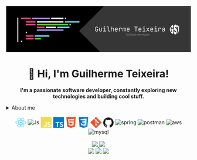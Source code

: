 <img src="./github/assets/image/linkedin background.png" alt="banner de Guilherme Teixeira"/>

<h1 align="center">
  👋 Hi, I'm Guilherme Teixeira!
</h1>

<p align="center">
  <b>I'm a passionate software developer, constantly exploring new technologies and building cool stuff. </b>
</p>

<details>
  <summary>About me</summary>
  <ul>
    <li>🎓 Currently pursuing a Bachelor's degree in Computer Science</li>
    <li>💻 Focused on front-end and full-stack development</li>
    <li>🌱 Always eager to learn and explore new technologies</li>
    <li>💬 Open to collaboration and sharing knowledge with others</li>
    <li>🚀 Passionate about building user-friendly and efficient software solutions</li>
  </ul>
</details>

<div align="center" valign="top"><br>
  <img align="center" alt="React" height="30" width="30" src="https://raw.githubusercontent.com/devicons/devicon/master/icons/react/react-original.svg">
  <img align="center" alt="Js" height="30" width="30" src="https://www.vectorlogo.zone/logos/java/java-icon.svg">
  <img align="center" alt="Js" height="30" width="30" src="https://raw.githubusercontent.com/devicons/devicon/master/icons/javascript/javascript-plain.svg">
  <img align="center" alt="Js" height="30" width="30" src="https://raw.githubusercontent.com/devicons/devicon/master/icons/typescript/typescript-plain.svg">
  <img align="center" alt="HTML" height="30" width="30" src="https://raw.githubusercontent.com/devicons/devicon/master/icons/html5/html5-original.svg">
  <img align="center" alt="CSS" height="30" width="30" src="https://raw.githubusercontent.com/devicons/devicon/master/icons/css3/css3-original.svg">
  <img align="center" alt="git" height="30" width="30" src="https://raw.githubusercontent.com/devicons/devicon/master/icons/git/git-original.svg">
  <img align="center" alt="github" height="30" width="30" src="https://raw.githubusercontent.com/devicons/devicon/master/icons/github/github-original.svg"> 
  <img align="center" alt="spring" height="30" width="30" src="https://www.vectorlogo.zone/logos/springio/springio-icon.svg"> 
  <img align="center" alt="postman" height="30" width="30" src="https://www.vectorlogo.zone/logos/getpostman/getpostman-icon.svg"> 
  <img align="center" alt="aws" height="30" width="30" src="https://github.com/leandrocgsi/leandrocgsi/blob/main/svg_logos/amazon_aws-icon.png"> 
  <img align="center" alt="mysql" height="30" width="30" src="https://www.vectorlogo.zone/logos/mysql/mysql-icon.svg"> 
</div><br>

<div align="center" color="#fff">
  <a href="https://github.com/Teixeiraass">
    <img height="150em" src="https://github-readme-stats.vercel.app/api/top-langs/?username=Teixeiraass&theme=default&hide_border=false&&layout=compact"/>
    <img height="180em" src="https://github-readme-streak-stats.herokuapp.com/?user=Teixeiraass&show_icons=true&hide_border=true&count_private=true&include_all_commits=true&theme=default" />
  </a>
</div>

<div align="center">
  <a href="https://www.instagram.com/guiguisantost/" target="_blank"><img src="https://img.shields.io/badge/-Instagram-%23E4405F?style=for-the-badge&logo=instagram&logoColor=white" target="_blank"></a>
  <a href="https://www.linkedin.com/in/guilherme-teixeira-aa35bb1ba/" target="_blank"><img src="https://img.shields.io/badge/-LinkedIn-%230077B5?style=for-the-badge&logo=linkedin&logoColor=white" target="_blank"></a> 
  <a href="mailto:guist2017@hotmail.com"><img src="https://img.shields.io/badge/-Gmail-%23333?style=for-the-badge&logo=gmail&logoColor=white" target="_blank"></a>
</div>


